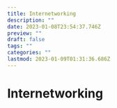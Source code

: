 ```yaml
---
title: Internetworking
description: ""
date: 2023-01-08T23:54:37.746Z
preview: ""
draft: false
tags: ""
categories: ""
lastmod: 2023-01-09T01:31:36.686Z
---
```


# Internetworking
